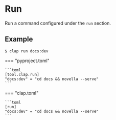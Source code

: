 # Run

Run a command configured under the `run` section.

## Example

    $ clap run docs:dev

=== "pyproject.toml"

    ```toml
    [tool.clap.run]
    "docs:dev" = "cd docs && novella --serve"
    ```

=== "clap.toml"

    ```toml
    [run]
    "docs:dev" = "cd docs && novella --serve"
    ```
